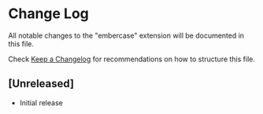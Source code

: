# Change Log

All notable changes to the "embercase" extension will be documented in this file.

Check [Keep a Changelog](http://keepachangelog.com/) for recommendations on how to structure this file.

## [Unreleased]

- Initial release